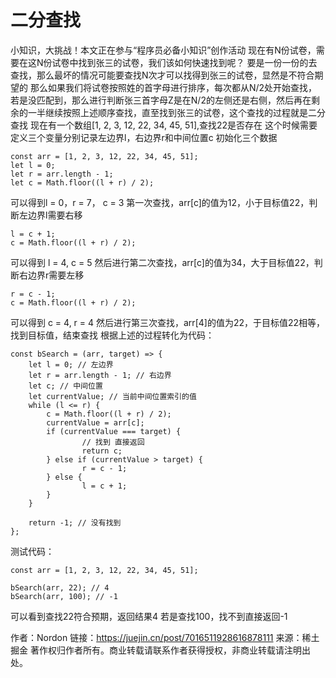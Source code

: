 # 二分查找
小知识，大挑战！本文正在参与“程序员必备小知识”创作活动
现在有N份试卷，需要在这N份试卷中找到张三的试卷，我们该如何快速找到呢？
要是一份一份的去查找，那么最坏的情况可能要查找N次才可以找得到张三的试卷，显然是不符合期望的
那么如果我们将试卷按照姓的首字母进行排序，每次都从N/2处开始查找，若是没匹配到，那么进行判断张三首字母Z是在N/2的左侧还是右侧，然后再在剩余的一半继续按照上述顺序查找，直至找到张三的试卷，这个查找的过程就是二分查找
现在有一个数组[1, 2, 3, 12, 22, 34, 45, 51],查找22是否存在
这个时候需要定义三个变量分别记录左边界l，右边界r和中间位置c
初始化三个数据
```
const arr = [1, 2, 3, 12, 22, 34, 45, 51];
let l = 0;
let r = arr.length - 1;
let c = Math.floor((l + r) / 2);
```
可以得到l = 0，r = 7， c = 3
第一次查找，arr[c]的值为12，小于目标值22，判断左边界l需要右移
```
l = c + 1;
c = Math.floor((l + r) / 2);
```

可以得到 l = 4, c = 5
然后进行第二次查找，arr[c]的值为34，大于目标值22，判断右边界r需要左移
```
r = c - 1;
c = Math.floor((l + r) / 2);
```
可以得到 c = 4, r = 4
然后进行第三次查找，arr[4]的值为22，于目标值22相等，找到目标值，结束查找
根据上述的过程转化为代码：
```
const bSearch = (arr, target) => {
    let l = 0; // 左边界
    let r = arr.length - 1; // 右边界
    let c; // 中间位置
    let currentValue; // 当前中间位置索引的值
    while (l <= r) {
        c = Math.floor((l + r) / 2);
        currentValue = arr[c];
        if (currentValue === target) {
                // 找到 直接返回
                return c;
        } else if (currentValue > target) {
                r = c - 1;
        } else {
                l = c + 1;
        }
    }

    return -1; // 没有找到
};
```
测试代码：

```
const arr = [1, 2, 3, 12, 22, 34, 45, 51];

bSearch(arr, 22); // 4
bSearch(arr, 100); // -1
```
可以看到查找22符合预期，返回结果4
若是查找100，找不到直接返回-1

作者：Nordon
链接：https://juejin.cn/post/7016511928616878111
来源：稀土掘金
著作权归作者所有。商业转载请联系作者获得授权，非商业转载请注明出处。
